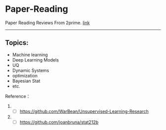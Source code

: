 # Paper-Reading
Paper Reading Reviews From 2prime. <a href="http://about.2prime.cn">link</a>

<hr/>

## Topics:
- Machine learning
- Deep Learning Models
- UQ
- Dynamic Systems
- optimization
- Bayesian Stat
- etc.


Reference：
1. -[ ]  https://github.com/WarBean/Unsupervised-Learning-Research
1. -[ ]  https://github.com/joanbruna/stat212b
